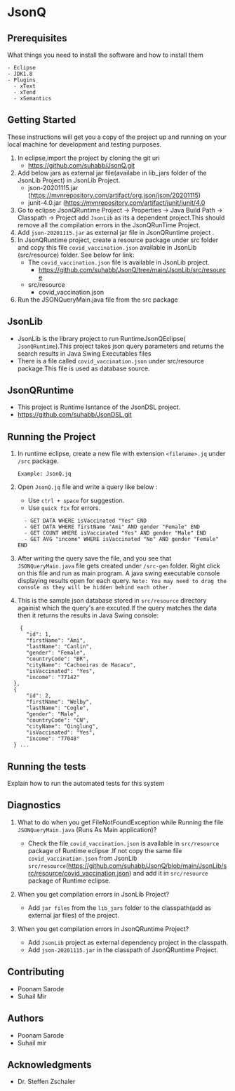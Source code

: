 # JsonQ

## Prerequisites

What things you need to install the software and how to install them

```
- Eclipse
- JDK1.8
- Plugins
  - xText
  - xTend
  - xSemantics    
```

## Getting Started

These instructions will get you a copy of the project up and running on your local machine for development and testing purposes. 

1. In eclipse,import the project by cloning the git uri
      - https://github.com/suhabb/JsonQ.git
2. Add below jars as external jar file(availabe in lib_jars folder of the JsonLib Project) in JsonLib Project.
    - json-20201115.jar (https://mvnrepository.com/artifact/org.json/json/20201115)
    - junit-4.0.jar (https://mvnrepository.com/artifact/junit/junit/4.0
3. Go to eclipse JsonQRuntime Project -> Properties -> Java Build Path -> Classpath -> Project add `JsonLib` as its a dependent project.This should remove all the compilation errors in the JsonQRunTime Project.
4. Add ``json-20201115.jar`` as external jar file in JsonQRuntime project .
5.  In JsonQRuntime project, create a resource package under src folder and copy this file ``covid_vaccination.json`` available in JsonLib (src/resource) folder. See below for link:
      - The ``covid_vaccination.json`` file is available in JsonLib project.
        - https://github.com/suhabb/JsonQ/tree/main/JsonLib/src/resource
      - src/resource
        - covid_vaccination.json
  6. Run the JSONQueryMain.java file from the src package
  
## JsonLib
  - JsonLib is the library project to run RuntimeJsonQEclipse( ``JsonQRuntime``).This project takes json query parameters and returns the search results in Java Swing Executables files
  - There is a file called ``covid_vaccination.json`` under src/resource package.This file is used as database source.
 
## JsonQRuntime
  - This project is Runtime Isntance of the JsonDSL project.
  - https://github.com/suhabb/JsonDSL.git
     
## Running the Project

1. In runtime eclipse, create a new file with extension ``<filename>.jq`` under ``/src`` package.
    ```
    Example: JsonQ.jq
    ```
3. Open ```JsonQ.jq``` file and write a query like below :
    - Use ``ctrl + space`` for suggestion.
    - Use `quick fix` for errors.
    ```
      - GET DATA WHERE isVaccinated "Yes" END
      - GET DATA WHERE firstName "Ami" AND gender "Female" END
      - GET COUNT WHERE isVaccinated "Yes" AND gender "Male" END
      - GET AVG "income" WHERE isVaccinated "No" AND gender "Female" END
    ```
    
  4.  After writing the query save the file, and you see that ```JSONQueryMain.java``` file gets created under ``/src-gen`` folder. Right click on this file and       run as main program. A java swing executable console displaying results open for each query.
      ``Note: You may need to drag the console as they will be hidden behind each other.``
  5. This is the sample json database stored in `src/resource` directory againist which the query's are excuted.If the query matches the data then it returns the results in Java Swing console: 
  ```
      {
        "id": 1,
        "firstName": "Ami",
        "lastName": "Canlin",
        "gender": "Female",
        "countryCode": "BR",
        "cityName": "Cachoeiras de Macacu",
        "isVaccinated": "Yes",
        "income": "77142"
    },
    {
        "id": 2,
        "firstName": "Welby",
        "lastName": "Cogle",
        "gender": "Male",
        "countryCode": "CN",
        "cityName": "Qinglung",
        "isVaccinated": "Yes",
        "income": "77048"
    } ...
  ```
    

## Running the tests

Explain how to run the automated tests for this system


## Diagnostics

1. What to do when you get FileNotFoundException while Running the file ``JSONQueryMain.java`` (Runs As Main application)?
    - Check the file `covid_vaccination.json` is available in `src/resource` package of Runtime eclipse .If not copy the same file `covid_vaccination.json` from JsonLib `src/resource`(https://github.com/suhabb/JsonQ/blob/main/JsonLib/src/resource/covid_vaccination.json)  and add it in `src/resource` package of Runtime eclipse.

2. When you get compilation errors in JsonLib Project?
      - Add `jar files` from the ``lib_jars`` folder to the classpath(add as external jar files) of the project.

3. When you get compilation errors in JsonQRuntime Project?
      - Add ``JsonLib`` project as external dependency project in the classpath.
      - Add ``json-20201115.jar`` in the classpath of JsonQRuntime Project.
       
## Contributing

 - Poonam Sarode
 - Suhail Mir

## Authors

* Poonam Sarode
* Suhail mir

## Acknowledgments

* Dr. Steffen Zschaler

